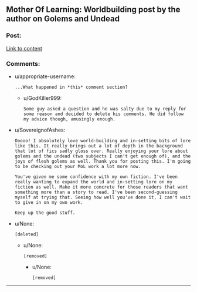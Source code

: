 ## Mother Of Learning: Worldbuilding post by the author on Golems and Undead

### Post:

[Link to content](https://motheroflearninguniverse.wordpress.com/2016/08/07/golems-and-undead/)

### Comments:

- u/appropriate-username:
  ```
  ...What happened in *this* comment section?
  ```

  - u/GodKiller999:
    ```
    Some guy asked a question and he was salty due to my reply for some reason and decided to delete his comments. He did follow my advice though, amusingly enough.
    ```

- u/SovereignofAshes:
  ```
  Ooooo! I absolutely love world-building and in-setting bits of lore like this. It really brings out a lot of depth in the background that lot of fics sadly gloss over. Really enjoying your lore about golems and the undead (two subjects I can't get enough of), and the joys of flesh golems as well. Thank you for posting this. I'm going to be checking out your MoL work a lot more now.

  You've given me some confidence with my own fiction. I've been really wanting to expand the world and in-setting lore on my fiction as well. Make it more concrete for those readers that want something more than a story to read. I've been second-guessing myself at trying that. Seeing how well you've done it, I can't wait to give in on my own work. 

  Keep up the good stuff.
  ```

- u/None:
  ```
  [deleted]
  ```

  - u/None:
    ```
    [removed]
    ```

    - u/None:
      ```
      [removed]
      ```

---

